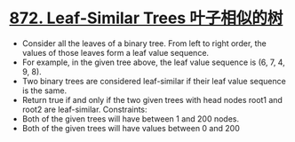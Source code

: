 # [872. Leaf-Similar Trees 叶子相似的树](https://leetcode.com/problems/leaf-similar-trees/)
* Consider all the leaves of a binary tree.  From left to right order, the values of those leaves form a leaf value sequence.
* For example, in the given tree above, the leaf value sequence is (6, 7, 4, 9, 8).
* Two binary trees are considered leaf-similar if their leaf value sequence is the same.
* Return true if and only if the two given trees with head nodes root1 and root2 are leaf-similar.
Constraints:
* Both of the given trees will have between 1 and 200 nodes.
* Both of the given trees will have values between 0 and 200